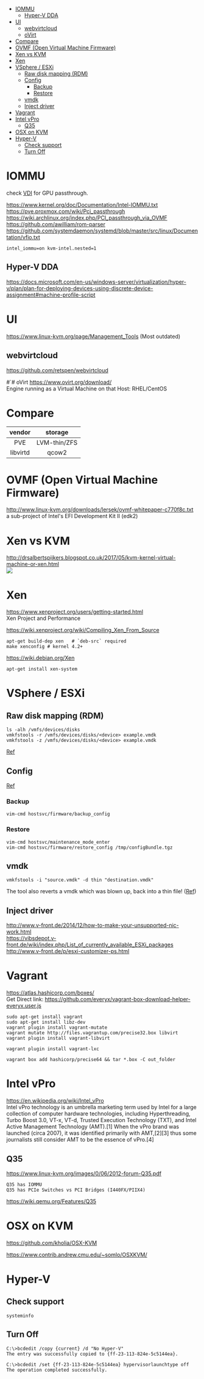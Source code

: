 <!-- TOC -->

- [IOMMU](#iommu)
    - [Hyper-V DDA](#hyper-v-dda)
- [UI](#ui)
    - [webvirtcloud](#webvirtcloud)
    - [oVirt](#ovirt)
- [Compare](#compare)
- [OVMF (Open Virtual Machine Firmware)](#ovmf-open-virtual-machine-firmware)
- [Xen vs KVM](#xen-vs-kvm)
- [Xen](#xen)
- [VSphere / ESXi](#vsphere--esxi)
    - [Raw disk mapping (RDM)](#raw-disk-mapping-rdm)
    - [Config](#config)
        - [Backup](#backup)
        - [Restore](#restore)
    - [vmdk](#vmdk)
    - [Inject driver](#inject-driver)
- [Vagrant](#vagrant)
- [Intel vPro](#intel-vpro)
    - [Q35](#q35)
- [OSX on KVM](#osx-on-kvm)
- [Hyper-V](#hyper-v)
    - [Check support](#check-support)
    - [Turn Off](#turn-off)

<!-- /TOC -->

# IOMMU
check [VDI](./vdi) for GPU passthrough.

https://www.kernel.org/doc/Documentation/Intel-IOMMU.txt  
https://pve.proxmox.com/wiki/Pci_passthrough  
https://wiki.archlinux.org/index.php/PCI_passthrough_via_OVMF  
https://github.com/awilliam/rom-parser  
https://github.com/systemdaemon/systemd/blob/master/src/linux/Documentation/vfio.txt

    intel_iommu=on kvm-intel.nested=1

## Hyper-V DDA
https://docs.microsoft.com/en-us/windows-server/virtualization/hyper-v/plan/plan-for-deploying-devices-using-discrete-device-assignment#machine-profile-script

# UI
https://www.linux-kvm.org/page/Management_Tools (Most outdated)

## webvirtcloud
https://github.com/retspen/webvirtcloud

#`# oVirt
https://www.ovirt.org/download/  
Engine running as a Virtual Machine on that Host: RHEL/CentOS

# Compare
|vendor|storage|
|:---:|:---:|
|PVE|LVM-thin/ZFS|
|libvirtd|qcow2|

# OVMF (Open Virtual Machine Firmware)
http://www.linux-kvm.org/downloads/lersek/ovmf-whitepaper-c770f8c.txt  
a sub-project of Intel's EFI Development Kit II (edk2)

# Xen vs KVM
http://drsalbertspijkers.blogspot.co.uk/2017/05/kvm-kernel-virtual-machine-or-xen.html  
![](https://4.bp.blogspot.com/-we18-TvbbgE/WSfqL65mC6I/AAAAAAAACeA/lcC-3Xn6vxcXVdQb1_BR7PklQu4doFWdQCLcB/s640/virtualization_xen_kvm.png)

# Xen
https://www.xenproject.org/users/getting-started.html  
Xen Project and Performance

https://wiki.xenproject.org/wiki/Compiling_Xen_From_Source

    apt-get build-dep xen   # `deb-src` required
    make xenconfig # kernel 4.2+

https://wiki.debian.org/Xen

    apt-get install xen-system

# VSphere / ESXi
## Raw disk mapping (RDM)
    ls -alh /vmfs/devices/disks
    vmkfstools -r /vmfs/devices/disks/<device> example.vmdk
    vmkfstools -z /vmfs/devices/disks/<device> example.vmdk

[Ref](https://kb.vmware.com/selfservice/microsites/search.do?language=en_US&cmd=displayKC&externalId=1026256)

## Config
[Ref](https://kb.vmware.com/selfservice/microsites/search.do?language=en_US&cmd=displayKC&externalId=2042141)

### Backup
`vim-cmd hostsvc/firmware/backup_config`

### Restore
    vim-cmd hostsvc/maintenance_mode_enter
    vim-cmd hostsvc/firmware/restore_config /tmp/configBundle.tgz

## vmdk
    vmkfstools -i "source.vmdk" -d thin "destination.vmdk"

The tool also reverts a vmdk which was blown up, back into a thin file! ([Ref](http://www.how2blog.de/?p=98))

## Inject driver
http://www.v-front.de/2014/12/how-to-make-your-unsupported-nic-work.html  
https://vibsdepot.v-front.de/wiki/index.php/List_of_currently_available_ESXi_packages  
http://www.v-front.de/p/esxi-customizer-ps.html

# Vagrant
https://atlas.hashicorp.com/boxes/  
Get Direct link: https://github.com/everyx/vagrant-box-download-helper-everyx.user.js

    sudo apt-get install vagrant 
    sudo apt-get install libz-dev
    vagrant plugin install vagrant-mutate
    vagrant mutate http://files.vagrantup.com/precise32.box libvirt
    vagrant plugin install vagrant-libvirt

    vagrant plugin install vagrant-lxc

    vagrant box add hashicorp/precise64 && tar *.box -C out_folder

# Intel vPro
https://en.wikipedia.org/wiki/Intel_vPro  
Intel vPro technology is an umbrella marketing term used by Intel for a large collection of computer hardware technologies, including Hyperthreading, Turbo Boost 3.0, VT-x, VT-d, Trusted Execution Technology (TXT), and Intel Active Management Technology (AMT).[1] When the vPro brand was launched (circa 2007), it was identified primarily with AMT,[2][3] thus some journalists still consider AMT to be the essence of vPro.[4]

## Q35
https://www.linux-kvm.org/images/0/06/2012-forum-Q35.pdf

    Q35 has IOMMU
    Q35 has PCIe Switches vs PCI Bridges (I440FX/PIIX4) 

https://wiki.qemu.org/Features/Q35

# OSX on KVM
https://github.com/kholia/OSX-KVM

https://www.contrib.andrew.cmu.edu/~somlo/OSXKVM/

# Hyper-V
## Check support

    systeminfo

## Turn Off
```
C:\>bcdedit /copy {current} /d "No Hyper-V" 
The entry was successfully copied to {ff-23-113-824e-5c5144ea}. 

C:\>bcdedit /set {ff-23-113-824e-5c5144ea} hypervisorlaunchtype off 
The operation completed successfully.
```